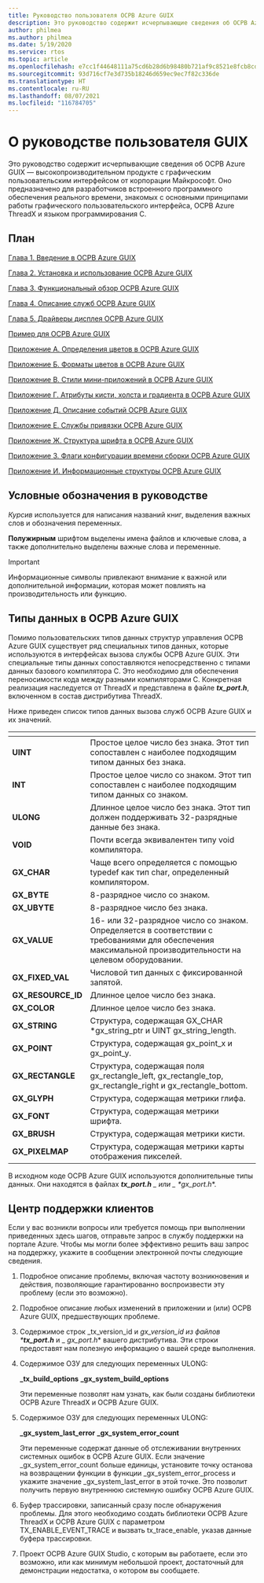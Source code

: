 ```yaml
---
title: Руководство пользователя ОСРВ Azure GUIX
description: Это руководство содержит исчерпывающие сведения об ОСРВ Azure GUIX — высокопроизводительном продукте с графическим пользовательским интерфейсом от корпорации Майкрософт.
author: philmea
ms.author: philmea
ms.date: 5/19/2020
ms.service: rtos
ms.topic: article
ms.openlocfilehash: e7cc1f44648111a75cd6b28d6b98480b721af9c8521e8fcb8cdac6f24c5514e7
ms.sourcegitcommit: 93d716cf7e3d735b18246d659ec9ec7f82c336de
ms.translationtype: HT
ms.contentlocale: ru-RU
ms.lasthandoff: 08/07/2021
ms.locfileid: "116784705"
---
```

# <a name="about-guix-user-guide"></a>О руководстве пользователя GUIX

Это руководство содержит исчерпывающие сведения об ОСРВ Azure GUIX — высокопроизводительном продукте с графическим пользовательским интерфейсом от корпорации Майкрософт. Оно предназначено для разработчиков встроенного программного обеспечения реального времени, знакомых с основными принципами работы графического пользовательского интерфейса, ОСРВ Azure ThreadX и языком программирования C.

## <a name="organization"></a>План

[Глава 1. Введение в ОСРВ Azure GUIX](chapter-1.md)

[Глава 2. Установка и использование ОСРВ Azure GUIX](chapter-2.md)

[Глава 3. Функциональный обзор ОСРВ Azure GUIX](chapter-3.md)

[Глава 4. Описание служб ОСРВ Azure GUIX](chapter-4.md)

[Глава 5. Драйверы дисплея ОСРВ Azure GUIX](chapter-5.md)  

[Пример для ОСРВ Azure GUIX](guix-example.md)

[Приложение А. Определения цветов в ОСРВ Azure GUIX](appendix-a.md)

[Приложение Б. Форматы цветов в ОСРВ Azure GUIX](appendix-b.md)

[Приложение В. Стили мини-приложений в ОСРВ Azure GUIX](appendix-c.md)

[Приложение Г. Атрибуты кисти, холста и градиента в ОСРВ Azure GUIX](appendix-d.md)

[Приложение Д. Описание событий ОСРВ Azure GUIX](appendix-e.md)

[Приложение Е. Службы привязки ОСРВ Azure GUIX](appendix-f.md)

[Приложение Ж. Структура шрифта в ОСРВ Azure GUIX](appendix-g.md)

[Приложение З. Флаги конфигурации времени сборки ОСРВ Azure GUIX](appendix-h.md)

[Приложение И. Информационные структуры ОСРВ Azure GUIX](appendix-i.md)

## <a name="guide-conventions"></a>Условные обозначения в руководстве

*Курсив* используется для написания названий книг, выделения важных слов и обозначения переменных.

**Полужирным** шрифтом выделены имена файлов и ключевые слова, а также дополнительно выделены важные слова и переменные.

> [!IMPORTANT]
> Информационные символы привлекают внимание к важной или дополнительной информации, которая может повлиять на производительность или функцию.

## <a name="azure-rtos-guix-data-types"></a>Типы данных в ОСРВ Azure GUIX

Помимо пользовательских типов данных структур управления ОСРВ Azure GUIX существует ряд специальных типов данных, которые используются в интерфейсах вызова службы ОСРВ Azure GUIX. Эти специальные типы данных сопоставляются непосредственно с типами данных базового компилятора C. Это необходимо для обеспечения переносимости кода между разными компиляторами C. Конкретная реализация наследуется от ThreadX и представлена в файле ***tx_port.h***, включенном в состав дистрибутива ThreadX.

Ниже приведен список типов данных вызова служб ОСРВ Azure GUIX и их значений.

| <!-- --> | <!-- --> |
| --------------------- | --------------------------------------------------------------------------------------------------------------------- |
| **UINT**             | Простое целое число без знака. Этот тип сопоставлен с наиболее подходящим типом данных без знака.                                |
| **INT**              | Простое целое число со знаком. Этот тип сопоставлен с наиболее подходящим типом данных со знаком.                                    |
| **ULONG**            | Длинное целое число без знака. Этот тип должен поддерживать 32-разрядные данные без знака.                                                      |
| **VOID**             | Почти всегда эквивалентен типу void компилятора.                                                                 |
| **GX_CHAR**         | Чаще всего определяется с помощью typedef как тип char, определенный компилятором.                                                               |
| **GX_BYTE**          | 8-разрядное число со знаком.                                                                                                    |
| **GX_UBYTE**         | 8-разрядное число без знака.                                                                                                  |
| **GX_VALUE**        | 16- или 32-разрядное число со знаком. Определяется в соответствии с требованиями для обеспечения максимальной производительности на целевом оборудовании.                                |
| **GX_FIXED_VAL**   | Числовой тип данных с фиксированной запятой.                                                                                        |
| **GX_RESOURCE_ID** | Длинное целое число без знака.                                                                                                   |
| **GX_COLOR**        | Длинное целое число без знака.                                                                                                   |
| **GX_STRING**       | Структура, содержащая GX_CHAR \*gx_string_ptr и UINT gx_string_length.                                          |
| **GX_POINT**        | Структура, содержащая gx_point_x и gx_point_y.                                                                   |
| **GX_RECTANGLE**    | Структура, содержащая поля gx_rectangle_left, gx_rectangle_top, gx_rectangle_right и gx_rectangle_bottom. |
| **GX_GLYPH**        | Структура, содержащая метрики глифа.                                                                                   |
| **GX_FONT**         | Структура, содержащая метрики шрифта.                                                                                    |
| **GX_BRUSH**        | Структура, содержащая метрики кисти.                                                                               |
**GX_PIXELMAP**       | Структура, содержащая метрики карты отображения пикселей.

В исходном коде ОСРВ Azure GUIX используются дополнительные типы данных. Они находятся в файлах ***tx_port.h** _ или _ *_gx_port.h_**.

## <a name="customer-support-center"></a>Центр поддержки клиентов

Если у вас возникли вопросы или требуется помощь при выполнении приведенных здесь шагов, отправьте запрос в службу поддержки на портале Azure. Чтобы мы могли более эффективно решить ваш запрос на поддержку, укажите в сообщении электронной почты следующие сведения.

1. Подробное описание проблемы, включая частоту возникновения и действия, позволяющие гарантированно воспроизвести эту проблему (если это возможно).

2. Подробное описание любых изменений в приложении и (или) ОСРВ Azure GUIX, предшествующих проблеме.

3. Содержимое строк _tx_version_id и _gx_version_id из файлов ***tx_port.h**_  и _ *_gx_port.h_** вашего дистрибутива. Эти строки предоставят нам полезную информацию о вашей среде выполнения.

4. Содержимое ОЗУ для следующих переменных ULONG:

    **_tx_build_options** **_gx_system_build_options**

    Эти переменные позволят нам узнать, как были созданы библиотеки ОСРВ Azure ThreadX и ОСРВ Azure GUIX.

5. Содержимое ОЗУ для следующих переменных ULONG:

    **_gx_system_last_error** **_gx_system_error_count**

    Эти переменные содержат данные об отслеживании внутренних системных ошибок в ОСРВ Azure GUIX. Если значение _gx_system_error_count больше единицы, установите точку останова на возвращении функции в функции _gx_system_error_process и укажите значение _gx_system_last_error в этой точке. Это позволит получить первую внутреннюю системную ошибку ОСРВ Azure GUIX.

6. Буфер трассировки, записанный сразу после обнаружения проблемы. Для этого необходимо создать библиотеки ОСРВ Azure ThreadX и ОСРВ Azure GUIX с параметром TX_ENABLE_EVENT_TRACE и вызвать tx_trace_enable, указав данные буфера трассировки.

7. Проект ОСРВ Azure GUIX Studio, с которым вы работаете, если это возможно, или как минимум небольшой проект, достаточный для демонстрации недостатка, о котором вы сообщаете.
